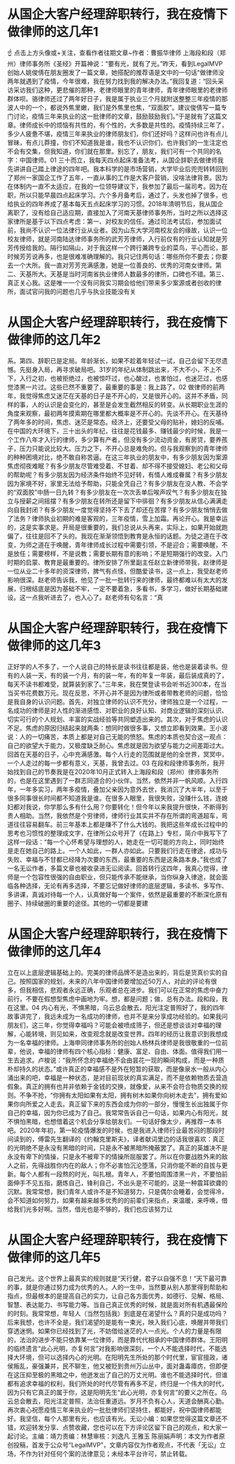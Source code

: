 # 从国企大客户经理辞职转行，我在疫情下做律师的这几年1

☝ 点击上方头像或+关注，查看作者往期文章~作者：曹振华律师 上海段和段（郑州）律师事务所《圣经》开篇神说：“要有光，就有了光。”昨天，看到LegalMVP创始人姚俊倩在朋友圈发了一篇文章，她搭配的推荐语是文中的一句话“做律师没两年就遇到了疫情，今年很难，我在努力找到我的解决办法。”我回复道：“回头采访采访我们这种，更悲催的那种，老律师眼里的青年律师，青年律师眼里的老律师群体呗。骆律师还过了两年好日子，我是属于执业三个月就附送整整三年疫情的那波人中的一个，都说外焦里嫩，我们是外焦里也焦，“双面胶”。建议俊倩写一篇专门讨论，疫情三年来执业的这一批律师的文章，鼓励鼓励我们。”于是就有了这篇文章。律师成长中的烦恼有共性的，有个性的，大多数是共性的。疫情持续三年了，多少人疲惫不堪，疫情三年来执业的律师朋友们，你们还好吗？这样问也许有点儿冒昧，有点儿莽撞，你们不知道我是谁，我也不认识你们，也许我们的一生注定也不会有交集，但我知道，你们就在那里。别忘了，朋友，我们可有一个共同的名字：中国律师。01 三十而立，我每天四点起床准备法考，从国企辞职去做律师我先讲讲自己踏上律途的四年吧。我本科学的是市场营销，大学毕业后兜兜转转回到了郑州一家国企工作了五年，一直从事的工作是大客户营销，没啥法律背景。因为在体制内一直不太适应，在我的一位领导建议下，我参加了最后一届司考。因为在职，所以只能早晨四点起床学习。六个多月备考后，通过了，头发也掉了很多，也给执业的四年养成了基本每天五点起床学习的习惯。2018年清明节后，我从国企离职了，没有给自己适应期，直接加入了河南天基律师事务所，当时之所以选择这家律所是基于以下四点考虑：第一、对校友的信任。通过司法考试后，参加面试前，我尚不认识一位法律行业从业者。因为山东大学河南校友会的缘故，认识一位校友律师，就是河南陆达律师事务所的武芳芳律师，入行前仅有的行业认知就是芳芳传授给我的。隔行如隔山，对于我这样一个跨行兼跨专业的菜鸟，平心而论，那时候芳芳说再多，也是很难准确理解的。我只记住两句话：哪些所你不要去；你要去一个大所。我一直对芳芳充满感激，她是一位善良的、优秀的河南女律师。第二、天基所大。天基是当时河南省执业律师人数最多的律所，口碑也不错。第三、真正关心我。这是唯一一个没有问我实习期会给他们带来多少案源或者创收的律所，面试官问我的问题也几乎与执业技能没有关

# 从国企大客户经理辞职转行，我在疫情下做律师的这几年2

系。第四、辞职已是定局。年龄渐长，如果不趁着年轻试一试，自己会留下无尽遗憾。先挺身入局，再寻求破局吧。31岁的年纪从体制跳出来，不大不小，不上不下，入行之初，也被拒绝过，也被惊吓过，也心酸过，也害怕过，也迷茫过，也感觉漆黑一片过。这些已然不重要了，最重要的事是：我上路了。02 做律师的前两年，我觉得焦虑又迷茫在天基的日子是不开心的，又是很开心的。这并不矛盾，同样的事，人的认识是会变化的，甚至是会发生截然相反的转变。从长期职业生涯的角度来观察，最初两年摸索期在哪里都大概率是不开心的。先谈不开心。在天基待了两年多的时间，焦虑、迷茫是常态。经济上，还要受父母的贴补，媳妇的反哺。在中国的大环境下，三十出头的年纪，往往是花钱最多、赚钱最少的时候，我是一个工作八年才入行的律师，多少算有产者，但没有多少流动资金，有房贷，要养孩子，压力只能说比较大。压力之下，不开心总是难免的。但与我观察到的青年律师的种种困境对比，绝不敢自称苦逼。在这三年执业的朋友中，有多少朋友因为案源焦虑彻夜难眠？有多少朋友尽管难受着、不甘着、却不得不接受媳妇、老公和父母的帮助呢？有多少朋友因为经济条件始终不见好转，有情人难成眷属？有多少朋友因为家境不好，家里无法给予帮助，只能全凭自己？有多少朋友在没人教、不会学的“双面胶”中肠一日九转？有多少朋友在一次次丢单后唉声叹气？有多少朋友在独立与授薪之间摇摆？有多少朋友在转所还是留下中徘徊？有多少朋友从信心满满走向自我封闭？有多少朋友一度觉得坚持不下去了却还在苦撑？有多少朋友悄悄去做了法务？律师执业初期的难是客观的，三年疫情，雪上加霜。再论开心。我是幸运的，这是实事求是。开局是很重要的，我们总说从头再来，实际上，如果开始就跑偏了，往往是回不了头的。我现在渐渐领悟到教育是永恒的话题。为徒之道在于改变，为师之道在于唤醒，青年律师成长过程中需要引领，不是迎合；需要唤醒，不是放任；需要榜样，不是说教；需要长期有意的影响；不是短期强行的改变。入门时期的启蒙、教育是最重要的。律所安排了所里副主任赵立新律师带我，赵律师是一位从业二十多年的资深律师，脾气有点怪，但酷爱读书，这一点上，我受赵老师影响很深。赵老师告诉我，他见了一批一批转行来的律师，最终都难以有太大的发展，归根结底是因为基础不牢，一定不要着急，多看书，多学习，做好长期基础建设。这一点我听进去了，也入心了。赵老师有句名言：“真

# 从国企大客户经理辞职转行，我在疫情下做律师的这几年3

正好学的人不多了，一个人说自己的特长是读书往往都是装，他也是装着读书。但有的人装一天，有的装一个月，有的装一年，有的年复一年装，最后装成真的了，每天不读书都难受，就算装到家了。”三年来，我在樊登读书会听书近300本，在当当买书花费数万元。现在反思，不开心并不是因为律所或者带教老师的问题，恰恰是我自身的认识问题。首先，对独立律师的认识不充分，律师独立是一个过程，一名成功的律师是对人性的渐进感悟、对职业的良好认知、对商业逻辑的深刻认识、切实可行的个人规划、丰富的实战经验等共同塑造出来的。其次，对于焦虑的认识不足。焦虑的原因归结起来就两条：想同时做很多事，又想立即看到效果。王小波说：人的一切痛苦，本质上都是对自己无能的愤怒。焦虑的本质也契合这一观点：自己的欲望大于能力，又极度缺乏耐心。焦虑就是因为欲望与能力之间差距过大。回首在天基的日子，心中充满感激。每个人行走的范围就是他的全世界，冥冥中，一个人走过的每一步都有意义，天基，我曾去过。03 在段和段律师事务所，我开始找到自己的节奏我是在2020年10月正式转入上海段和段（郑州）律师事务所的，也是在这里遇到了一群志同道合的小伙伴。当然，依然并非一帆风顺。入行四年，一年多实习，两年多疫情，叠加父亲因为意外去世，我消沉了大半年，以至于很多同事很长时间都不知道我是谁。在很多人眼里，我很失败，没赚什么钱，连媳妇都对我说，你学那么多有什么用？你要转化！但今年以来我提升很快，不断得到贵人相助。当然，我依然是个穷律师，律师行业其实并不存在所谓的弯道超车，弯道往往容易翻车。前三年基本上都是赚不了什么大钱的。我把这些年成长过程中的思考也习惯性的整理成文字，在律所公众号开了《在路上》专栏，简介中我写下了这样一段话：“每一个心怀希望与理想的人，她走在一切可能的方向上，同时始终是走在她自己的路上。一个人如此，一群人亦如此。只要我们行走在律途，成功与失败、幸福与不甘都已经降为次要的东西，最重要的东西是这条路本身。”我也成了一名无讼作者，多篇文章也被收录进无讼阅读。回首转行这四年，我真心觉得，律师是一个包容性很强的自由职业，但只能传承不能继承，当你纵身入律途，就会面临各种选择，无论有再多选择，不要忘记做好律师的底层逻辑，多读书、多写作、多讲课，真诚对待每一个人，认真做好每一个案件，依然是最重要的不断深化原有圈子、持续破圈的重要的途径。其他的一切都是要建

# 从国企大客户经理辞职转行，我在疫情下做律师的这几年4

立在以上底层逻辑基础上的。完美的律师品牌不是造出来的，背后是货真价实的自己。按照国家的规划，未来的八年中国律师要增加近50万人，对此的评论有很多，但我相信，悲观者永远正确，乐观者总在进步。我们可以在正常的焦虑中奋力前行，不要在假想型焦虑中画地为牢。想，都是问题；做，总有办法。段和段，我在这里。04 内心有光，不惧黑暗，乌云总会散去，阳光注定普照好了，我的四年故事讲完了，我远未成为一名成功的律师，也并不是来分享成功经验的。如果我问朋友们，这三年，你觉得幸福吗？可能会被喷成筛子，但还是想谈谈对幸福的理解，心能转境，则见如来，改变观念就是改变世界。四年的经历让我意识到我想成为一名幸福的律师。上海申同律师事务所的创始人杨林兵律师是我很敬重的一位前辈，他说，幸福的律师有四个核心指标：健康、富足、自由、体面。值得我们用一生去追求。卢梭说：“我所怀念的幸福绝不会由昙花一现的瞬间构成，而是一种质朴却持久的状态。”或许真正的幸福感不是外在短暂的获取，而是像泉水一般从内心涌出来的吧，幸福是一种状态，是对目前现状的真实满足，而不是依赖物质去营造假象。真正的拥有也并非依赖于金钱的交换，就像爱，从来不会符合物质交换的规则。不争不抢，“你拥有太阳如果有太阳，拥有树木如果你向树木走去”，拥有爱如果你向所爱之人走去。真正留下来的东西会成为你的一部分，慢慢生长出独属于你自己的幸福，因为你已成为了自己。我常常告诉自己一句话，如果内心有阳光，就不惧怕黑暗，也想借着这个机会分享给朋友们。一句话好像太少，再推荐一本书吧。2020年年初，第一轮疫情爆发的时候，也是我进入律师行业最苦闷的那段时间读到的，傅雷先生翻译的《约翰克里斯夫》，译者献词里边的话我很喜欢：真正的光明绝不是永没有黑暗的时间，只是永不被黑暗所掩蔽罢了。真正的英雄决不是永没有卑下的情操，只是永不被卑下的情操所屈服罢了。所以在你要战胜外来的敌人之前，先得战胜你内在的敌人；你不必害怕沉沦堕落，只消你能不断的自拔与更新。每个人都有一段熬的时光，叫扎根。青年人，不要怕周围漆黑一片，不要怕前面伸手不见五指，磨炼自己，锋利自己，不出头是不可能的，这是一种震耳欲聋的沉默。我常常想，我们青年人或许不是不知道努力，只是偶尔会睡着，会觉得冷，会不知道如何努力，如果有越来越多优秀的的前辈们来指点，来温暖，来呼唤，借给我们光多好啊。当然，借光也是不够的，我们也应该努力让

# 从国企大客户经理辞职转行，我在疫情下做律师的这几年5

自己发光。这个世界上最真实的规则就是“天行健，君子以自强不息！”天下最可靠的事，就是你通过努力成为优秀的人。人的一生中，当然要从别人那里得到帮助和指点，但最根本的是提高自己的实力，让自己各方面优秀，如德行、见解、格局、智慧、表达能力、书写能力等。当自己真正优秀的时候，就是面对所有机遇最保险的时刻。我常常想，年轻人（当然包括我）到底是在渴望什么？真的只是成功吗？后来我想，也许不全是，我们渴望的是能有一束光，映入我们心底，唤醒并带我们穿透迷惘。如果你已经找到了光，不妨借给迷茫的人一点光。个人的力量是有限的，法治的进步不能只依靠某一位律师，而是靠代代相承的中国律师群体。王阳明的临终遗言“此心光明，亦复何言”对我影响很深刻，一个人不能选择时代，不能选择大环境，但可以选择内心的光明。在阳明先生所处的那个时代里，宦官擅政，诸侯叛乱，豪强兼并，民不聊生，他又被贬到贵州万山丛中，面对蛊毒瘴疠，但即便在这压抑至极的黑暗之中，他迸发出了自己的万丈光明。谁也不能选择时代，但谁都有追求幸福的权利，我们所处的时代尽管有再多不足，终归是一个伟大的时代，因为只有它真正的属于你，这是阳明先生“此心光明，亦复何言”的要义之所在。乌云总会散去，阳光注定普照，法治任重道远。岁月不负有心人，天道会酬真心勤。再次衷心祝愿疫情三年来执业的一批批律师们坚持住，都能好，祝中国律师都能好。我坚信，每个人那里有光，也应该有光。无讼小编：如果您觉得这篇文章还不错，欢迎转发分享、点赞收藏，您也可以在下方评论区留下自己的观点，和大家一起讨论。主编：靖力责编：林慧审核：刘逸凡 王雅玉 陈丽娟声明：本文为作者原创投稿，首发于公众号“LegalMVP”，文章内容仅为作者观点，不代表「无讼」立场，不作为针对任何个案的法律意见；未经本平台许可，禁止转载。

